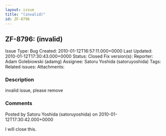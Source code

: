 ```yaml
---
layout: issue
title: "(invalid)"
id: ZF-8796
---
```


ZF-8796: (invalid)
------------------

 Issue Type: Bug Created: 2010-01-12T16:57:11.000+0000 Last Updated: 2010-01-12T17:30:43.000+0000 Status: Closed Fix version(s): 
 Reporter:  Adam Golebiowski (adamg)  Assignee:  Satoru Yoshida (satoruyoshida)  Tags: 
 Related issues: 
 Attachments: 
### Description

invalid issue, please remove

 

 

### Comments

Posted by Satoru Yoshida (satoruyoshida) on 2010-01-12T17:30:42.000+0000

I will close this.

 

 